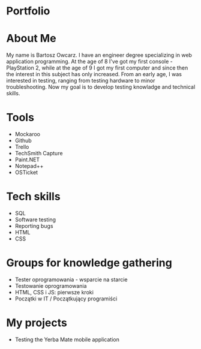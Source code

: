 # Portfolio
# About Me
My name is Bartosz Owcarz. I have an engineer degree specializing in web application programming. At the age of 8 I've got my first console - PlayStation 2, while at the age of 9 I got my first computer and since then the interest in this subject has only increased. From an early age, I was interested in testing, ranging from testing hardware to minor troubleshooting. Now my goal is to develop testing knowladge and technical skills.

# Tools
* Mockaroo
* Github
* Trello
* TechSmith Capture
* Paint.NET
* Notepad++
* OSTicket

# Tech skills
* SQL
* Software testing
* Reporting bugs
* HTML
* CSS

# Groups for knowledge gathering
* Tester oprogramowania - wsparcie na starcie
* Testowanie oprogramowania
* HTML, CSS i JS: pierwsze kroki
* Początki w IT / Początkujący programiści

# My projects
* Testing the Yerba Mate mobile application

